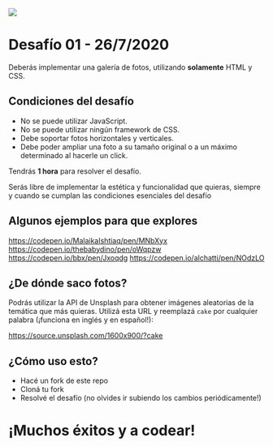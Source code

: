 ![](https://static-cdn.jtvnw.net/jtv_user_pictures/fb425ddf-5e67-4c84-9210-8065809675f7-profile_banner-480.png)

# Desafío 01 - 26/7/2020

Deberás implementar una galería de fotos, utilizando **solamente** HTML y CSS.

## Condiciones del desafío

- No se puede utilizar JavaScript.
- No se puede utilizar ningún framework de CSS.
- Debe soportar fotos horizontales y verticales.
- Debe poder ampliar una foto a su tamaño original o a un máximo determinado al hacerle un click.

Tendrás **1 hora** para resolver el desafío.

Serás libre de implementar la estética y funcionalidad que quieras, siempre y cuando se cumplan las condiciones esenciales del desafío

## Algunos ejemplos para que explores

https://codepen.io/MalaikaIshtiaq/pen/MNbXyx
https://codepen.io/thebabydino/pen/oWqpzw
https://codepen.io/bbx/pen/Jxoqdg
https://codepen.io/alchatti/pen/NOdzLO

## ¿De dónde saco fotos?

Podrás utilizar la API de Unsplash para obtener imágenes aleatorias de la temática que más quieras.
Utilizá esta URL y reemplazá `cake` por cualquier palabra (¡funciona en inglés y en español!):

https://source.unsplash.com/1600x900/?cake

## ¿Cómo uso esto?

- Hacé un fork de este repo
- Cloná tu fork
- Resolvé el desafío (no olvides ir subiendo los cambios periódicamente!)

# ¡Muchos éxitos y a codear!

